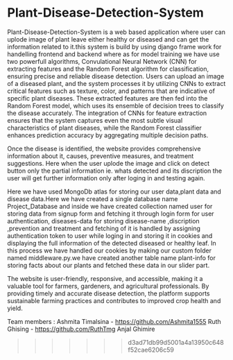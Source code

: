 # Plant-Disease-Detection-System
Plant-Disease-Detection-System is a web based application where user can uplode image of plant leave either healthy or diseased and can get the information related to it.this system is build by using django frame work for handelling frontend and backend where as for model training we have use two powerfull algorithms, Convulational Neural Network (CNN) for extracting features and the Random Forest algorithm for classification, ensuring precise and reliable disease detection. Users can upload an image of a diseased plant, and the system processes it by utilizing CNNs to extract critical features such as texture, color, and patterns that are indicative of specific plant diseases. These extracted features are then fed into the Random Forest model, which uses its ensemble of decision trees to classify the disease accurately.
The integration of CNNs for feature extraction ensures that the system captures even the most subtle visual characteristics of plant diseases, while the Random Forest classifier enhances prediction accuracy by aggregating multiple decision paths.

Once the disease is identified, the website provides comprehensive information about it,  causes, preventive measures, and treatment suggestions. Here when the user uplode the image and click on detect button only the partial information ie. whats detected and its discription the user will get further information only after loging in and testing again.

Here we have used MongoDb atlas for storing our user data,plant data and disease data.Here we have created a single database name Project_Database and inside we have created collection named
 user for storing data from signup form and fetching it through login form for user authentication, diseases-data for storing disease-name ,discription ,prevention and treatment and fetching of it is handled by assigning authentication token to user while loging in and storing it in cookies and displaying the full information of the detected diseased or healthy leaf. In this process we have handled our cookies by making our custom folder named middleware.py.we have created another table name plant-info for storing facts about our plants and fetched these data in our slider part. 

The website is user-friendly, responsive, and accessible, making it a valuable tool for farmers, gardeners, and agricultural professionals. By providing timely and accurate disease detection, the platform supports sustainable farming practices and contributes to improved crop health and yield.



Team members : 
Ashmita Timalsina - https://github.com/Ashmita1555
Ruth Ghising - https://github.com/RuthTmg
Anjal Ghimire
>>>>>>> d3ad71db99d5001a4a13950c648f52cae6206c59
